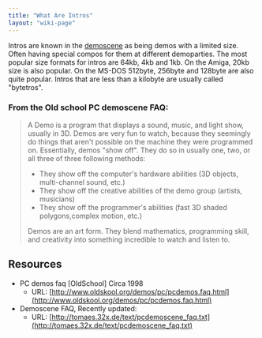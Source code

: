 ```yaml
---
title: "What Are Intros"
layout: "wiki-page"
---
```


Intros are known in the [demoscene](demoscene) as being demos with a limited size. Often having special compos for them at different demoparties. The most popular size formats for intros are 64kb, 4kb and 1kb. On the Amiga, 20kb size is also popular. On the MS-DOS 512byte, 256byte and 128byte are also quite popular. Intros that are less than a kilobyte are usually called "bytetros".

### From the Old school PC demoscene FAQ:

> A Demo is a program that displays a sound, music, and light show, usually in 3D. Demos are very fun to watch, because they seemingly do things that aren't possible on the machine they were programmed on.
> Essentially, demos "show off". They do so in usually one, two, or all three of three following methods:
>
> * They show off the computer's hardware abilities (3D objects, multi-channel sound, etc.)
> * They show off the creative abilities of the demo group (artists, musicians)
> * They show off the programmer's abilities (fast 3D shaded polygons,complex motion, etc.)
>
> Demos are an art form. They blend mathematics, programming skill, and creativity into something incredible to watch and listen to.

## Resources
* PC demos faq [OldSchool] Circa 1998
    * URL: [http://www.oldskool.org/demos/pc/pcdemos.faq.html](http://www.oldskool.org/demos/pc/pcdemos.faq.html)
* Demoscene FAQ, Recently updated:
    * URL: [http://tomaes.32x.de/text/pcdemoscene_faq.txt](http://tomaes.32x.de/text/pcdemoscene_faq.txt)
